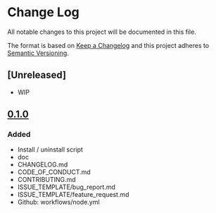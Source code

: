 Change Log
==========

All notable changes to this project will be documented in this file.

The format is based on [Keep a Changelog](http://keepachangelog.com/)
and this project adheres to [Semantic Versioning](http://semver.org/).

## [Unreleased]
- WIP

## [0.1.0](https://github.com/TangoMan75/tangoman-node-factorial/releases/tag/0.1.0)
### Added
- Install / uninstall script
- doc
- CHANGELOG.md
- CODE_OF_CONDUCT.md
- CONTRIBUTING.md
- ISSUE_TEMPLATE/bug_report.md
- ISSUE_TEMPLATE/feature_request.md
- Github: workflows/node.yml
